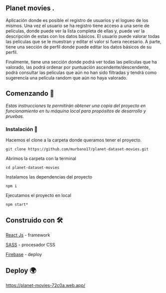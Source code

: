 ## Planet movies . 	

Aplicación donde es posible el registro de usuarios y el logueo de los mismos. Una vez el usuario se ha registro tiene acceso a una serie de películas, donde puede ver la lista completa de ellas y, puede ver la descripción de estas con los datos básicos. El usuario puede valorar todas las películas que se le muestran y editar el valor si fuera necesario. A parte, tiene una sección de perfil donde puede editar los datos básicos de su perfil. 

Finalmente, tiene una sección donde podrá ver todas las películas que ha valorado, las podrá ordenar por puntuación ascendente/descendente, podrá consultar las peliculas que aún no han sido filtradas y tendrá como sugerencia una película random que aún no haya valorado.    

## Comenzando 🚀

*Estas instrucciones te permitirán obtener una copia del proyecto en  funcionamiento en tu máquina local para propósitos de desarrollo y  pruebas.*

### Instalación 🔧

Hacemos el clone a la carpeta donde queramos tener el proyecto. 

```
git clone https://github.com/murbano17/planet-dataset-movies.git
```
Abrimos la carpeta con la terminal


```
cd planet-dataset-movies
```
Instalamos las dependencias del proyecto


```
npm i
```
Ejecutamos el proyecto en local


```
npm start*
```

## Construido con 🛠️

[React Js](https://es.reactjs.org/) - framework

[SASS](https://sass-lang.com/) - procesador CSS

[Firebase](https://firebase.google.com/?hl=es) - deploy

## Deploy 🌍

https://planet-movies-72c0a.web.app/

